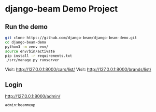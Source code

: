 # django-beam Demo Project


## Run the demo

```bash
git clone https://github.com/django-beam/django-beam-demo.git
cd django-beam-demo
python3 -m venv env/
source env/bin/activate
pip install -r requirements.txt
./src/manage.py runserver
```
Visit: http://127.0.0.1:8000/cars/list/
Visit: http://127.0.0.1:8000/brands/list/


## Login
http://127.0.0.1:8000/admin/
```
admin:beammeup
```
